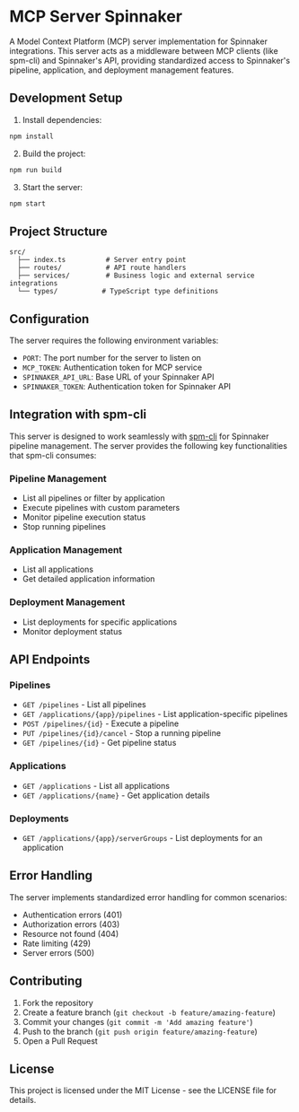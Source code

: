 # MCP Server Spinnaker

A Model Context Platform (MCP) server implementation for Spinnaker integrations. This server acts as a middleware between MCP clients (like spm-cli) and Spinnaker's API, providing standardized access to Spinnaker's pipeline, application, and deployment management features.

## Development Setup

1. Install dependencies:
```bash
npm install
```

2. Build the project:
```bash
npm run build
```

3. Start the server:
```bash
npm start
```

## Project Structure

```
src/
  ├── index.ts          # Server entry point
  ├── routes/           # API route handlers
  ├── services/         # Business logic and external service integrations
  └── types/           # TypeScript type definitions
```

## Configuration

The server requires the following environment variables:

- `PORT`: The port number for the server to listen on
- `MCP_TOKEN`: Authentication token for MCP service
- `SPINNAKER_API_URL`: Base URL of your Spinnaker API
- `SPINNAKER_TOKEN`: Authentication token for Spinnaker API

## Integration with spm-cli

This server is designed to work seamlessly with [spm-cli](https://github.com/dion-hagan/spm-cli) for Spinnaker pipeline management. The server provides the following key functionalities that spm-cli consumes:

### Pipeline Management
- List all pipelines or filter by application
- Execute pipelines with custom parameters
- Monitor pipeline execution status
- Stop running pipelines

### Application Management
- List all applications
- Get detailed application information

### Deployment Management
- List deployments for specific applications
- Monitor deployment status

## API Endpoints

### Pipelines
- `GET /pipelines` - List all pipelines
- `GET /applications/{app}/pipelines` - List application-specific pipelines
- `POST /pipelines/{id}` - Execute a pipeline
- `PUT /pipelines/{id}/cancel` - Stop a running pipeline
- `GET /pipelines/{id}` - Get pipeline status

### Applications
- `GET /applications` - List all applications
- `GET /applications/{name}` - Get application details

### Deployments
- `GET /applications/{app}/serverGroups` - List deployments for an application

## Error Handling

The server implements standardized error handling for common scenarios:
- Authentication errors (401)
- Authorization errors (403)
- Resource not found (404)
- Rate limiting (429)
- Server errors (500)

## Contributing

1. Fork the repository
2. Create a feature branch (`git checkout -b feature/amazing-feature`)
3. Commit your changes (`git commit -m 'Add amazing feature'`)
4. Push to the branch (`git push origin feature/amazing-feature`)
5. Open a Pull Request

## License

This project is licensed under the MIT License - see the LICENSE file for details.
